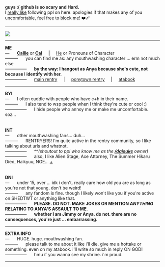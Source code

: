 **guys :( github is so scary and Hard.**</br>
I <ins>really like</ins> following ppl on here. apologies if that makes any of you uncomfortable, feel free to block me! ❤️‍🩹
***
![](https://i.postimg.cc/N0WzDmr7/mouthwashing.gif)
***
**ME**</br>
— ⠀⠀<ins>**Callie**</ins> or <ins>**Cal**</ins>⠀⠀|⠀⠀<ins>He</ins> or Pronouns of Character</br>
——— ⠀⠀you can find me as: any mouthwashing character … erm not much else</br>
————— ⠀⠀**by the way: I hangout as Anya because she's cute, not because I identify with her.**</br>
————— ⠀⠀[main rentry](https://rentry.co/daisuke)⠀⠀|⠀⠀[ponytown rentry](https://rentry.co/met)⠀⠀|⠀⠀[atabook](https://freaksuke.atabook.org)</br>
***
**BYI**</br>
— ⠀⠀I often cuddle with people who have c+h in their name. </br>
——— ⠀⠀I also tend to wsp people when I think they're cute or cool :)</br>
————— ⠀⠀I hide people who annoy me or make me uncomfortable. soz…</br>
⠀</br>
⠀</br>
**INT**</br>
— ⠀⠀other mouthwashing fans... duh… </br>
——— ⠀⠀RENTRYERS! I'm quite active in the rentry community, so I like talking about urls and whatnot.</br>
————— ⠀⠀^^*(shoutout to ppl who know me as the [**/daisuke**](https://rentry.co/daisuke) owner)*</br>
————— ⠀⠀also, I like Alien Stage, Ace Attorney, The Summer Hikaru Died, Haikyuu, NGE… [+](stuff)</br>
⠀</br>
⠀</br>
**DNI**</br>
— ⠀⠀under 15, over … idk i don't. really care how old you are as long as you're not that young. don't be weird! </br>
——— ⠀⠀any fandom is fine. though I likely won't like you if you're active on SHEDTWT or anything like that.</br>
————— ⠀⠀**PLEASE. DO NOT. MAKE JOKES OR MENTION *ANYTHING* RELATING TO ANYA'S ASSAULT TO ME.**</br>
————— ⠀⠀**whether I am Jimmy or Anya. do not. there are no consequences, you're just … embarrassing.**</br>
***
**EXTRA INFO**</br>
— ⠀⠀HUGE. huge. mouthwashing fan. </br>
——— ⠀⠀please talk to me about it like i'll die. give me a hottake or something. even on my atabook. i'll write so much in reply ON GOD!</br>
————— ⠀⠀hmu if you wanna see my shrine. i'm proud.</br>
***
